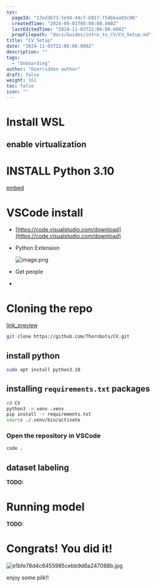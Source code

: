 ```yaml
---
sys:
  pageId: "17ed3673-5e94-44cf-b817-f54bbaa03c06"
  createdTime: "2024-09-01T00:08:00.000Z"
  lastEditedTime: "2024-11-03T22:06:00.000Z"
  propFilepath: "docs/Guides/intro_to_CV/CV_Setup.md"
title: "CV_Setup"
date: "2024-11-03T22:06:00.000Z"
description: ""
tags:
  - "Onboarding"
author: "Overridden author"
draft: false
weight: 161
toc: false
icon: ""
---
```


# Install WSL

## enable virtualization

# INSTALL Python 3.10

[embed](https://www.rose-hulman.edu/class/csse/csse132/2425a/labs/prelab1-wsl2.html)

# VSCode install

- [https://code.visualstudio.com/download](https://code.visualstudio.com/download)
- Python Extension

	![image.png](https://prod-files-secure.s3.us-west-2.amazonaws.com/d518164a-d88e-44d1-a4ee-3adb3bd8bce0/d82b6650-a5e4-4d3c-b8c9-93d817dae00e/image.png?X-Amz-Algorithm=AWS4-HMAC-SHA256&X-Amz-Content-Sha256=UNSIGNED-PAYLOAD&X-Amz-Credential=ASIAZI2LB46644UIU4GO%2F20250604%2Fus-west-2%2Fs3%2Faws4_request&X-Amz-Date=20250604T132653Z&X-Amz-Expires=3600&X-Amz-Security-Token=IQoJb3JpZ2luX2VjEFUaCXVzLXdlc3QtMiJHMEUCIEggA%2B5j75soDSZEJa8XbXywXsVfUVmeMawevSSTM2hmAiEAnG7dSxRpCnPQk2LYqxzL%2F1VcHamqNlZEh6%2BQEFVWzI0q%2FwMILhAAGgw2Mzc0MjMxODM4MDUiDO1ZiWECNZCH9TSqoCrcA15XsVwpQi4dLj0bzFrVPF%2BP3r43qkhc4W%2BQ5Uw71tKzVLuPCQ%2FNoqKEvkV64xPJ0bHoDJHl7rWSzp4GJKOsWp%2F3p4%2FGTOv0xZhkhHDnnHmnoXHYqkc1cm%2FHk5vETaqo9jMsil%2BcfGXm0UNrCBwKZSmJ5kg0DKi5lozvle7wVsqLQIWPcvCVOHrKpfcU2e3XxhkOp9o8rcrMI5aHHV2PGpG82q%2F5U9H4EwyPAOChWY04MxEe6h%2FXmjuj8BIBOYC1caXucvW3kguUx6LGsmu4GHcCA9mrYJ1HOgNUG7cjKwaAtwd0kKGs3jbO2whwranL93lYICkG8qReMVxRtJvAz%2Bz6JKOApwYHO6tG7hj4srZtwLj5tZYRQ6K0%2F08BnM%2BH98qLL%2FR5jpwoLOxaoD%2FyZfbRwcJZzxcIHKcJRvzPNMTpZuKrPpCbwDdcFYUJ38GK3lKmaG%2BHsVGbqSibHCBqImKJVOohr8ujzqnlFD4Wxt4ym6sx4Olo3Fdj5Ugu6ly1jvHrVYG02H91yY6H%2FgNQ2lBS1bOaXz5B6mxCtr%2FbsR07e11U%2B6Isa78t81o5mR%2FdvuJn3j34Q6Fkk4MBWf%2FHyOo6VRdF8THGBFm5L3TtVBHHiVse%2FxyD12pp5u%2F6MK%2BAgcIGOqUBersCVS3yG0kiv99Yy8VSTXiyJDJojXY2%2BE853p%2FUxL2eiOhxhuU7x7pvnDaqlH2ZK5G886nYX4gjBUUp3Nl3V4PUDz5uRIfkqzhyC4EYE5Pzgpt%2FAZk873Hl91k750r4mda%2BA9z4voKMeLkjCrb%2BgqB9I7RBSk3TST4F80z1Y8rN3aJTItOUTx3BU6jyLq52Yg7lGo9jC7l9qaZA6R346y6mfqNu&X-Amz-Signature=f221bcd8d125ef358b36e886895bc3e2a5af72e6d335cdbfc3adccdda3a7fc03&X-Amz-SignedHeaders=host&x-id=GetObject)
- Get people
- 

# Cloning the repo

[link_preview](https://github.com/Thornbots/CV/)

```bash
git clone https://github.com/Thornbots/CV.git
```

## install python

```bash
sudo apt install python3.10
```

## installing `requirements.txt` packages

```bash
cd CV
python3 -m venv .venv
pip install -r requirements.txt
source ./.venv/bin/activate
```

### Open the repository in VSCode

```bash
code .
```

## dataset labeling  

**TODO:**

# Running model

**TODO:**

# Congrats! You did it!

![e1bfe78d4c6455985cebb9d6a247088b.jpg](https://prod-files-secure.s3.us-west-2.amazonaws.com/d518164a-d88e-44d1-a4ee-3adb3bd8bce0/7d1ce04e-65d6-40c8-814d-754280e9515a/e1bfe78d4c6455985cebb9d6a247088b.jpg?X-Amz-Algorithm=AWS4-HMAC-SHA256&X-Amz-Content-Sha256=UNSIGNED-PAYLOAD&X-Amz-Credential=ASIAZI2LB46633G5FG3I%2F20250604%2Fus-west-2%2Fs3%2Faws4_request&X-Amz-Date=20250604T132649Z&X-Amz-Expires=3600&X-Amz-Security-Token=IQoJb3JpZ2luX2VjEFUaCXVzLXdlc3QtMiJGMEQCID5VLQJwUTrHA4Uy6k8TKv9LKtkKfQrbop6%2FE9Mg8CotAiB8%2BpzH2OFq5p2OUuco6ej6qIgDvil3mChHY%2FqKevXGNSr%2FAwguEAAaDDYzNzQyMzE4MzgwNSIMCT93cvDG%2Btc1zFgEKtwDxW%2Bb6i4Pw9BTLNklQwuC5a1ktzITRy6Cg8jl2bsb70bYiPPyk1Yw%2B2vyrgymy8O2280fcKfMxPRXFQJ38IfsepXtd86WK19ehgtWbnUeUaxRLj4LlRC9FrHC00wtzyqtP0LL3gaL0ZcWSSoOC4pHi%2BOGSO%2FErkLf7GfXGXBObtEA8Pyd1oy8dJdfZH0uopgewTWkp2AkG844KdyN9S3NsAoWok69W33nqe3Mm021BzXBLh4Sdgi3bCBa67ctXDkynZljY33HKo2Iqw5c3wRhnAjx9sjqlxdQTTZ4Hqe8%2BV4xAGDK%2FxXgyER8Y8F4b8MHbqBmE2EqzljKw4jjCrubZcgF%2FIILZeZuNQtptXlcykgae0mli6KYkqEHvN3eh6G1e06tbKlG8OfRmAc8iTaZV%2FJKVcoBhOAFlCrv1g61NI7WD8XKj1ykFrcx6XQkwOE8HYBgdh7rafa1wX3Yx3XvFnEFNFh%2F5doQrg0UYgm3WtZ5eYuDd8xmkBr2GWxKgkVHOJxRXjDRmGCw9ygMctTwdRt3vubGHdn26BJTi7rEeXBCaTj1jnqngLOowH5yYI4tCIxmi5s154%2BuC4VadnRFybre1kp17n5qeiGBirDg0EErvoTee2g%2FwM1VlHMwroCBwgY6pgHJbBVBULpichPvZIJfS8wVmInygDQDxP9QU3KKnmzJxn25vpiEMROvnTcFGX%2FgbiLTwQKvK5erNXY38jDVtSVt6YbK90K%2BWS6lEf%2FIL%2B6l%2BqSG5eRWLL6BcgCwPYu91ZRmyVHkygG1a8Db7u6h1Z%2FdfNG%2Fvf1p2w9a9ozXEAc5AE%2FBW%2FUk4OZWQBYd5r%2BmzsfwfzSTt6fDY4Ytzj45y7uL7pu6yu7d&X-Amz-Signature=4b01cf38213ded4fb6c361b476734f34d3d78b49a6696929f311bce5d6ce3c81&X-Amz-SignedHeaders=host&x-id=GetObject)

enjoy some pilk!!
